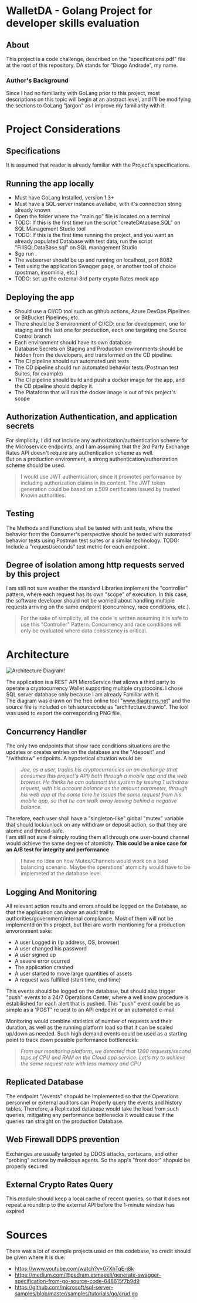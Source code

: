 # WalletDA - Golang Project for developer skills evaluation
## About  
This project is a code challenge, described on the "specifications.pdf" file at the root of this repository. DA stands for "Diogo Andrade", my name.  

### Author's Background
Since I had no familiarity with GoLang prior to this project, most descriptions on this topic will begin at an abstract level, and I'll be modifying the sections to GoLang "jargon" as I improve my familiarity with it.  

# Project Considerations  
## Specifications
It is assumed that reader is already familiar with the Project's specifications.  

## Running the app locally
- Must have GoLang Installed, version 1.3+
- Must have a SQL server instance avaliabe, with it's connection string already known
- Open the folder where the "main.go" file is located on a terminal
- TODO: If this is the first time run the script "createDAtabase.SQL" on SQL Management Studio tool
- TODO: If this is the first time running the project, and you want an already populated Database with test data, run the script "FillSQLDataBase.sql" on SQL management Studio
- $go run .
- The webserver should be up and running on localhost, port 8082
- Test using the application Swagger page, or another tool of choice (postman, insominia, etc.)
- TODO: set up the external 3rd party crypto Rates mock app  

## Deploying the app 
- Should use a CI/CD tool such as github actions, Azure DevOps Pipelines or BitBucket Pipelines, etc.
- There should be 3 environment of CI/CD: one for development, one for staging and the last one for production, each one targeting one Source Control branch
- Each environment should have its own database
- Database Secrets on Staging and Production environments should be hidden from the developers, and transformed on the CD pipeline.
- The CI pipeline should run automated unit tests
- The CD pipeline should run automated behavior tests (Postman test Suites, for example)
- The CI pipeline should build and push a docker image for the app, and the CD pipeline should deploy it.  
- The Plataform that will run the docker image is out of this project's scope

## Authorization Authentication, and application secrets
For simplicity, I did not include any authorization/authentication scheme for the Microservice endpoints, and I am assuming that the 3rd Party Exchange Rates API doesn't require any authentication scheme as well.  
But on a production environment, a strong authentication/authorization scheme should be used.
> I would use JWT authentication, since it promotes performance by including authorization claims in its content. The JWT token generation could be based on x.509 certificates issued by trusted Known authorities.  

## Testing
The Methods and Functions shall be tested with unit tests, where the behavior from the Consumer's perspective should be tested with automated behavior tests using Postman test suites or a similar technology.
TODO: Include a "request/seconds" test metric for each endpoint . 

## Degree of isolation among http requests served by this project
I am still not sure weather the standard Libraries implement the "controller" pattern, where each request has its own "scope" of execution. In this case, the software developer should not be worried about handling multiple requests arriving on the same endpoint (concurrency, race conditions, etc.).  

> For the sake of simplicity, all the code is written assuming it is safe to use this "Controller" Pattern. Concurrency and race conditions will only be evaluated where data consistency is critical.

# Architecture
![Architecture Diagram!](./architecture.png "Architecture Diagram")  

The application is a REST API MicroService that allows a third party to operate a cryptocurrency Wallet supporting multiple cryptocoins. I chose SQL server database only because I am already Familiar with it.  
The diagram was drawn on the free online tool "www.diagrams.net" and the source file is included on teh sourcecode as "architecture.drawio". The tool was used to export the corresponding PNG file.

## Concurrency Handler
The only two endpoints that show race conditions situations are the updates or creates entries on the database are the "/deposit" and "/withdraw" endpoints. A hypotetical situation would be:

>*Joe, as a user, trades his cryptocurrencies on an exchange (that consumes this project's API) both through a mobile app and the web browser. He thinks he can outsmart the system by issuing 1 withdraw request, with his account balance as the amount parameter, through his web app at the same time he issues the same request from his mobile app, so that he can walk away leaving behind a negative balance.*

Therefore, each user shall have a "singleton-like" global "mutex" variable that should lock/unlock on any withdraw or deposit action, so that they are atomic and thread-safe.  
I am still not sure if simply routing them all through one user-bound channel would achieve the same degree of atomicity. **This could be a nice case for an A/B test for integrity and performance**

> I have no Idea on how Mutex/Channels would work on a load balancing scenario. Maybe the operations' atomicity would have to be implemeted at the database level.

## Logging And Monitoring
All relevant action results and errors should be logged on the Database, so that the application can show an audit trail to authorities/government/internal compliance. Most of them will not be implementd on this project, but thei are worth mentioning for a production envoronment sake:
- A user Logged in (Ip address, OS, browser)
- A user changed his password
- A user signed up
- A severe error ocurred
- The application crashed
- A user started to move large quantities of assets
- A request was fulfilled (start time, end time)

This events should be logged on the database, but should also trigger "push" events to a 24/7 Operations Center, where a well know procedure is estabilished for each alert that is pushed.
This "push" event could be as simple as a 'POST" re uest to an API endpoint or an automated e-mail.

Monitoring would combine statistics of number of requests and their duration, as well as the running platform load so that it can be scaled up/down as needed. Such high demand events could be used as a starting point to track down possible performance bottlenecks: 

>*From our monitoring platform, we detected that 1200 requests/second tops of CPU and RAM on the Cloud app service. Let's try to achieve the same request rate with less memory and CPU*


## Replicated Database
The endpoint "/events" shopuld be implemented so that the Operations personnel or external auditors can Properly query the events and history tables. Therefore, a Replicated database would take the load from such queries, mitigating any performance bottlenecks it would cause if the queries ran straight on the production Database.  


## Web Firewall DDPS prevention
Exchanges are usually targeted by DDOS attacks, portscans, and other "probing" actions by malicious agents. So the app's "front door" shopuld be properly secured

## External Crypto Rates Query  
This module should keep a local cache of recent queries, so that it does not repeat a roundtrip to the external API before the 1-minute window has expired 

# Sources
There was a lot of exemple projects used on this codebase, so credit should be given where it is due:
 - https://www.youtube.com/watch?v=07XhTqE-j8k
 - https://medium.com/@pedram.esmaeeli/generate-swagger-specification-from-go-source-code-648615f7b9d9
  - https://github.com/microsoft/sql-server-samples/blob/master/samples/tutorials/go/crud.go